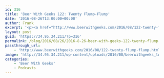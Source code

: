 ```yaml
---
id: 316
title: 'Beer With Geeks 122: Twenty Flump-Flump'
date: '2016-08-26T13:00:00+00:00'
author: Frank
excerpt: '<p><a href="http://www.beerwithgeeks.com/2016/08/122-twenty-flump-flump.html">This week on Beer With Geeks</a>, Tim and Frank are talking about America''s favorite small-town high schooler: Archie Andrews. The guys review the recent Archie comics reboot and talk about their memories of Archie, Veronica, Betty, and Jughead growing up. Cheers!</p>'
layout: post
guid: 'https://34.95.34.211/?p=316'
permalink: /blog/2016/08/26/2016-8-26-beer-with-geeks-122-twenty-flump-flump/
passthrough_url:
    - 'http://www.beerwithgeeks.com/2016/08/122-twenty-flump-flump.html'
image: 'http://34.95.34.211/wp-content/uploads/2016/08/beerwithgeeks_twittercard-3.jpg'
categories:
    - 'Beer With Geeks'
    - Podcasts
---
```


<div class="
          image-block-outer-wrapper
          layout-caption-hidden
          design-layout-inline
          
          
          
        " data-test="image-block-inline-outer-wrapper"><figure class="
              sqs-block-image-figure
              intrinsic
            " style="max-width:250px;"><div class="image-block-wrapper" data-animation-override="" data-animation-role="image"><div class="sqs-image-shape-container-element
              
          
        
              has-aspect-ratio
            " style="
                position: relative;
                
                  padding-bottom:100%;
                
                overflow: hidden;
              "><noscript>![](https://images.squarespace-cdn.com/content/v1/5070e334e4b00907bc18faef/1471359905839-PGOMCG1ZVB1MH93GUVHM/image-asset.jpeg)</noscript>![](https://images.squarespace-cdn.com/content/v1/5070e334e4b00907bc18faef/1471359905839-PGOMCG1ZVB1MH93GUVHM/image-asset.jpeg)</div></div></figure></div>[This week on Beer With Geeks,](http://www.beerwithgeeks.com/2016/08/122-twenty-flump-flump.html) Tim and Frank are talking about America’s favorite small-town high schooler: Archie Andrews. The guys review the recent Archie comics reboot and talk about their memories of Archie, Veronica, Betty, and Jughead growing up. Cheers!

<div class="sqs-audio-embed" data-author="Thought Bubble Audio" data-color-theme="dark" data-design-style="minimal" data-duration-in-ms="" data-mime-type="audio/mpeg" data-show-download="false" data-title="Beer With Geeks 122: Twenty Flump-Flump" data-url="http://www.podtrac.com/pts/redirect.mp3/archive.org/download/BWG122/BWG122.mp3"></div>